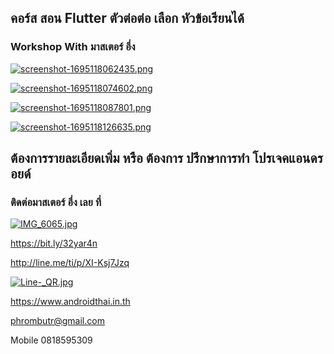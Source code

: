 ##  คอร์ส สอน Flutter ตัวต่อต่อ เลือก หัวข้อเรียนได้
### Workshop With มาสเตอร์ อึ่ง

[![screenshot-1695118062435.png](https://i.postimg.cc/nV6Rzwsg/screenshot-1695118062435.png)](https://postimg.cc/nMGYS2GG)

[![screenshot-1695118074602.png](https://i.postimg.cc/sgzTPQ4J/screenshot-1695118074602.png)](https://postimg.cc/svnPs28B)

[![screenshot-1695118087801.png](https://i.postimg.cc/XYgQsj26/screenshot-1695118087801.png)](https://postimg.cc/WdhG3vL5)

[![screenshot-1695118126635.png](https://i.postimg.cc/FKsGqMqd/screenshot-1695118126635.png)](https://postimg.cc/VJpj0Vzm)

## ต้องการรายละเอียดเพิ่ม หรือ ต้องการ ปรึกษาการทำ โปรเจคแอนดรอยด์
### ติดต่อมาสเตอร์ อึ่ง เลย ที่

[![IMG_6065.jpg](https://s26.postimg.cc/kajrs6fbt/IMG_6065.jpg)](https://postimg.cc/image/7j5llo5jp/)

https://bit.ly/32yar4n

http://line.me/ti/p/XI-Ksj7Jzq

[![Line-_QR.jpg](https://s26.postimg.cc/dwuoozv15/Line-_QR.jpg)](https://postimg.cc/image/mrvizijth/)

https://www.androidthai.in.th

phrombutr@gmail.com

Mobile 0818595309
